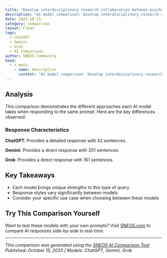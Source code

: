 ```yaml
---
title: "Develop interdisciplinary research collaboration between psychology and computer science. Help me: 1) Identify complementary expertise and shared research questions, 2) Establish common language and conceptual frameworks, 3) Design research that leverages both disciplines, 4) Plan authorship and credit attribution upfront, 5) Create project management structure, 6) Address different publication and funding cultures, 7) Build trust and communication norms"
description: "AI model comparison: Develop interdisciplinary research collaboration between psychology and computer science. Help me: 1..."
date: 2025-10-15
category: comparison
layout: Clean
tags:
  - ChatGPT
  - Gemini
  - Grok
  - AI Comparison
author: SNEOS Community
head:
  - - meta
    - name: description
      content: "AI model comparison: Develop interdisciplinary research collaboration between psychology and computer science. Help me: 1) Identify complemen..."
---
```


<ChatComparison
  title="Develop interdisciplinary research collaboration between psychology and computer science. Help me: 1) Identify complementary expertise and shared research questions, 2) Establish common language and conceptual frameworks, 3) Design research that leverages both disciplines, 4) Plan authorship and credit attribution upfront, 5) Create project management structure, 6) Address different publication and funding cultures, 7) Build trust and communication norms"
  prompt="Develop interdisciplinary research collaboration between psychology and computer science. Help me: 1) Identify complementary expertise and shared research questions, 2) Establish common language and conceptual frameworks, 3) Design research that leverages both disciplines, 4) Plan authorship and credit attribution upfront, 5) Create project management structure, 6) Address different publication and funding cultures, 7) Build trust and communication norms"
  :responses='{"ChatGPT": "Creating an interdisciplinary research collaboration between psychology and computer science can yield innovative solutions and insights. Below is a structured approach to developing this collaboration, addressing each point you\u0027ve outlined:\n\n### 1) Identify Complementary Expertise and Shared Research Questions\n- **Complementary Expertise:**\n  - **Psychology**: Understanding human behavior, cognitive processes, mental health, user experience, and social dynamics.\n  - **Computer Science**: Expertise in algorithms, software development, machine learning, data analysis, and human-computer interaction.\n  \n- **Shared Research Questions:**\n  - How can machine learning algorithms be designed to understand and predict user behavior?\n  - In what ways can psychological principles enhance the design of user interfaces in software applications?\n  - What are the ethical implications of AI systems in mental health applications?\n  - How do user stress and motivation affect the output and usage patterns of AI tools?\n\n### 2) Establish Common Language and Conceptual Frameworks\n- **Common Language:**\n  - Develop a glossary of terms that both fields use, defining concepts in a way acceptable to both psychologists and computer scientists (e.g., \u0022interface usability\u0022 vs. \u0022user experience\u0022).\n  \n- **Conceptual Frameworks:**\n  - Create joint frameworks that link psychological theories (e.g., cognitive load theory) with computer science concepts (e.g., algorithm efficiency). For instance, how understanding user cognitive load can inform the design of user interfaces.\n\n### 3) Design Research that Leverages Both Disciplines\n- **Research Design Examples:**\n  - Create a study to evaluate the effectiveness of an AI-driven mental health chatbot, measuring both usability (CS) and therapeutic outcomes (Psychology).\n  - Develop a prototype educational game that incorporates psychological principles of learning while using computational models to adapt the difficulty level according to user performance.\n\n### 4) Plan Authorship and Credit Attribution Upfront\n- Establish authorship norms that reflect the contributions of both fields. For instance, consider contributions to conceptualization, methodology, data collection, and writing.\n- Implement a system where both disciplines are clearly acknowledged in all areas of the work (research proposals, papers, presentations).\n\n### 5) Create Project Management Structure\n- **Project Management Framework:**\n  - Use Agile methodologies that allow for flexibility and iteration, suitable for both exploratory research and software development.\n  - Designate roles within the team (e.g., project lead, data analyst, software developer, behavioral scientist) to ensure clarity in responsibilities.\n- Tools: Utilize platforms like Trello or Asana for tracking tasks, and maintain regular check-in meetings to assess progress and make adjustments.\n\n### 6) Address Different Publication and Funding Cultures\n- **Publication:**\n  - Identify interdisciplinary journals that welcome collaborative studies (e.g., ACM Transactions on Computer-Human Interaction, Journal of Human-Computer Studies).\n  - Determine preferred citation practices from both fields early in the project.\n\n- **Funding:**\n  - Explore grants that specifically fund interdisciplinary projects (e.g., NIH and NSF programs).\n  - Prepare a joint funding proposal clearly articulating the aims, significance, and methodologies that leverage the strengths of both disciplines.\n\n### 7) Build Trust and Communication Norms\n- **Trust Building Strategies:**\n  - Encourage open discussions where team members can articulate their expertise and perspectives; hold joint workshops or retreats for team bonding.\n  - Regularly celebrate small wins together to foster a sense of collective achievement.\n\n- **Communication Norms:**\n  - Set up clear communication channels (e.g., weekly check-ins, shared communication platforms such as Slack) to discuss progress and challenges.\n  - Establish norms for constructive feedback, ensuring that critiques are framed positively and aim for collaborative improvement.\n\nWith these structured approaches, the collaboration between psychology and computer science can flourish, leading to innovative research outputs and meaningful applications.", "Gemini": "Developing successful interdisciplinary research collaboration between psychology and computer science is incredibly rewarding, but it requires careful planning and a commitment to bridging disciplinary gaps. Here\u0027s a structured approach to help you navigate each crucial aspect:\n\n---\n\n### **1) Identify Complementary Expertise and Shared Research Questions**\n\nThis is the foundation. Start broad, then narrow down to specific, actionable projects.\n\n**Complementary Expertise:**\n\n*   **Psychology Brings:**\n    *   **Understanding of Human Cognition \u0026 Behavior:** Memory, attention, perception, decision-making, emotion, social interaction, learning, development.\n    *   **Experimental Design \u0026 Methodological Rigor:** Designing studies to test hypotheses about human behavior, controlling variables, avoiding bias.\n    *   **Statistical Analysis of Human Data:** Expertise in complex statistical models appropriate for behavioral and self-report data.\n    *   **User Experience (UX) \u0026 Human Factors Principles:** Deep understanding of how humans interact with systems, leading to more intuitive and effective designs.\n    *   **Mental Health \u0026 Well-being:** Clinical insights, diagnostic criteria, therapeutic interventions.\n    *   **Ethical Considerations in Human Research:** Protecting participants, informed consent, data privacy.\n\n*   **Computer Science Brings:**\n    *   **Algorithms \u0026 Data Structures:** Efficient processing and organization of information.\n    *   **Machine Learning (ML) \u0026 Artificial Intelligence (AI):** Pattern recognition, prediction, intelligent systems, natural language processing (NLP), computer vision.\n    *   **Computational Modeling:** Building simulations and mathematical models to represent complex processes.\n    *   **Software \u0026 System Development:** Engineering robust, scalable, and functional applications and platforms.\n    *   **Data Science \u0026 Big Data Analytics:** Handling, analyzing, and extracting insights from massive datasets.\n    *   **Human-Computer Interaction (HCI):** Principles of designing interactive systems, often from a technical implementation perspective.\n    *   **Robotics:** Design, control, and interaction with autonomous physical agents.\n\n**Shared Research Questions (Examples):**\n\n*   **Human-AI Collaboration \u0026 Trust:**\n    *   *Psych:* How do humans perceive and build trust in AI? What psychological factors influence acceptance and reliance on AI?\n    *   *CS:* How can we design AI systems that are transparent, explainable (XAI), and capable of \u0022knowing what they don\u0027t know\u0022 to foster appropriate trust? How can AI adapt its communication style to human partners?\n*   **Personalized Learning \u0026 Digital Interventions:**\n    *   *Psych:* What are the psychological principles of effective learning and behavior change? How can we measure learning outcomes and engagement?\n    *   *CS:* How can AI create adaptive learning environments or personalized mental health interventions that tailor content to individual needs, preferences, and progress? How can we model learning trajectories computationally?\n*   **Computational Modeling of Cognitive Processes:**\n    *   *Psych:* What are the mechanisms of human memory, decision-making, or language acquisition?\n    *   *CS:* Can we build computational models (e.g., neural networks) that accurately simulate these human cognitive processes, offering new insights into their underlying principles?\n*   **Bias, Fairness, and Ethics in AI:**\n    *   *Psych:* How do societal biases manifest in human behavior and decision-making? What are the psychological impacts of algorithmic bias?\n    *   *CS:* How can we detect and mitigate bias in AI algorithms and datasets? How can we ensure AI systems are fair and equitable across different demographic groups?\n*   **Affective Computing \u0026 Emotional AI:**\n    *   *Psych:* How do humans express and perceive emotions? How do emotions influence cognition and behavior?\n    *   *CS:* How can AI systems detect, interpret, and even respond to human emotions through facial expressions, voice, or text? How can these systems be used ethically (e.g., for mental health monitoring)?\n*   **Human-Robot Interaction (HRI):**\n    *   *Psych:* How do humans form relationships with robots? What are the psychological effects of interacting with social robots?\n    *   *CS:* How can we design robots that exhibit socially intelligent behaviors, understand human cues, and engage in natural communication?\n\n**Actionable Steps:**\n\n*   **Initial Brainstorming Session:** Get representatives from both fields in a room (or virtual space) with no specific agenda other than sharing current research interests and \u0022what keeps them up at night.\u0022\n*   **\u0022Problem-First\u0022 Approach:** Instead of thinking \u0022Psych wants to use X CS tool\u0022 or \u0022CS wants Y Psych data,\u0022 identify a real-world problem that *both* disciplines can uniquely contribute to solving.\n\n---\n\n### **2) Establish Common Language and Conceptual Frameworks**\n\nThis is often the biggest hurdle. Disciplines use the same words with different meanings, and different words for the same concepts.\n\n**Strategies:**\n\n*   **Active Listening and Clarification:** Make it a strict norm to ask \u0022What do you mean by that term?\u0022 or \u0022Could you give an example?\u0022 whenever jargon is used or a concept feels unclear. *Never assume.*\n*   **Create a Shared Glossary:** Start a living document (e.g., Google Doc, Wiki) where key terms are defined from both perspectives.\n    *   *Example:* \u0022Model\u0022 in Psych might mean a theoretical framework or a statistical representation; in CS, it might mean a trained machine learning algorithm or a computational simulation.\n*   **Cross-Disciplinary \u0022101\u0022 Sessions:**\n    *   Schedule short, informal presentations where a psychologist explains core psychological theories (e.g., cognitive dissonance, operant conditioning) to CS colleagues, and a computer scientist explains core CS concepts (e.g., supervised vs. unsupervised learning, neural networks, APIs) to psychology colleagues. Focus on intuition and applications, not just technical detail.\n*   **Focus on Analogies and Metaphors:** When explaining a concept, try to find an analogy from the other field or everyday life.\n*   **Joint Literature Reviews:** Pick a few seminal or highly relevant papers from each discipline and read them together, discussing the methodologies, assumptions, and implications from both viewpoints.\n*   **Emphasize the \u0022Why\u0022:** Instead of just stating a method, explain *why* it\u0027s used and what problem it solves for your discipline. This helps others understand its relevance.\n*   **Start with Shared Problems, Not Disciplinary Solutions:** Framing discussions around the research problem (e.g., \u0022How do we make online learning more engaging?\u0022) rather than immediate solutions (e.g., \u0022We need to run an ANOVA\u0022 or \u0022We need a deep learning model\u0022) can help bridge the language gap initially.\n\n---\n\n### **3) Design Research that Leverages Both Disciplines**\n\nTrue interdisciplinary research isn\u0027t sequential (Psych collects data, CS analyzes it), but integrated.\n\n**Principles for Design:**\n\n*   **Problem-Driven Integration:** The research question itself should necessitate insights and methods from both fields, making their collaboration indispensable.\n*   **Iterative \u0026 Co-Designed:**\n    *   Psychological theory informs CS system design (e.g., principles of cognitive load guide UI development).\n    *   CS capabilities enable new types of psychological experiments (e.g., an AI agent can deliver highly personalized stimuli that would be impossible manually).\n    *   Psychological evaluation of prototypes feeds back into CS refinement.\n*   **Beyond \u0022CS as a Tool\u0022 or \u0022Psych as a Data Source\u0022:**\n    *   **Psychology\u0027s role:** Contributing to theory development, experimental design, human participant recruitment/ethics, data interpretation *from a human perspective*, and qualitative insights.\n    *   **Computer Science\u0027s role:** Contributing to algorithm development, system architecture, data management, computational modeling, and rigorous testing of technical performance.\n*   **Mixed Methods Approach:** Combine quantitative data from computational systems (e.g., log data, performance metrics) with qualitative data (e.g., interviews, surveys) and traditional psychological experimental data.\n*   **Joint Hypothesis Generation:** Both teams should be involved in formulating the hypotheses, ensuring they are meaningful to both disciplines and testable with integrated methods.\n*   **Example: Designing an AI-powered Mental Health Chatbot**\n    *   *Psych:* Defines therapeutic principles, identifies target symptoms, designs psychological questionnaires, conducts user interviews, performs clinical validation.\n    *   *CS:* Develops NLP models for understanding user input, builds dialogue management systems, ensures data security and privacy, implements user interface, optimizes algorithms for real-time interaction.\n    *   *Integrated Design:* Psychologists help label data for NLP training (e.g., identifying expressions of anxiety), and CS tools allow for large-scale A/B testing of different therapeutic strategies.\n\n---\n\n### **4) Plan Authorship and Credit Attribution Upfront**\n\nThis is critical for avoiding conflict and ensuring fairness.\n\n**Best Practices:**\n\n*   **Discuss ICJME Criteria:** Familiarize everyone with the International Committee of Medical Journal Editors (ICJME) authorship criteria (or similar standards in your fields):\n    1.  Substantial contributions to the conception or design of the work; or the acquisition, analysis, or interpretation of data for the work; AND\n    2.  Drafting the work or revising it critically for important intellectual content; AND\n    3.  Final approval of the version to be published; AND\n    4.  Agreement to be accountable for all aspects of the work in ensuring that questions related to the accuracy or integrity of any part of the work are appropriately investigated and resolved.\n*   **Define \u0022Significant Contribution\u0022:** What level of input warrants authorship vs. acknowledgment? Is it conceptual design? Writing code? Running experiments? Statistical analysis? Writing sections of the paper?\n*   **Propose Authorship Order:**\n    *   **First Author:** Typically the person who did the most work and writing.\n    *   **Senior Author (Often Last):** Typically the principal investigator or lead faculty member who oversaw the project, secured funding, and provided overall guidance.\n    *   **Middle Authors:** Ordered by decreasing contribution, or alphabetically if contributions are deemed equal.\n    *   *Be aware of disciplinary norms:* Some CS conferences list authors alphabetically; many psychology journals list by contribution. Discuss this explicitly for each planned publication.\n*   **Create a Written Agreement (Even Informal):** A simple document outlining anticipated authorship for major deliverables (papers, presentations) can prevent misunderstandings. Revisit it if roles change significantly.\n*   **Acknowledge All Contributions:** Make sure everyone who contributed (even if not an author) is appropriately acknowledged (e.g., for technical support, data collection, specific feedback).\n*   **Review Regularly:** As the project evolves, roles and contributions may change. Have a standing agenda item to briefly review authorship plans at key project milestones.\n\n---\n\n### **5) Create Project Management Structure**\n\nA clear structure ensures everyone knows what to do, when, and how to communicate.\n\n**Key Elements:**\n\n*   **Designated Lead/Coordinator:** One person (or co-leads) responsible for overall project oversight, scheduling, and communication. This role often involves chasing people for updates!\n*   **Regular Meetings:**\n    *   **Frequency:** Weekly or bi-weekly standing meetings (e.g., 60-90 minutes).\n    *   **Agenda:** Always send an agenda in advance.\n    *   **Minutes:** Designate someone to take notes, document decisions, action items, and who is responsible for each. Share widely.\n*   **Shared Communication Channels:**\n    *   **Email List:** For formal announcements and key decisions.\n    *   **Instant Messaging (Slack, Microsoft Teams):** For quick questions, informal discussions, and sharing links.\n    *   **Version Control (Git/GitHub/GitLab):** Essential for code, but also useful for collaborative writing and dataset versioning.\n*   **Shared Document \u0026 Data Repository:**\n    *   **Cloud Storage (Google Drive, Dropbox, OneDrive):** For papers, proposals, raw data, processed data, meeting minutes. Establish clear folder structures.\n    *   **Consistent Naming Conventions:** For files and folders.\n*   **Project Management Software (Optional, depending on scale):**\n    *   **Trello, Asana, Monday.com:** For task management, assigning responsibilities, setting deadlines, and tracking progress visually.\n    *   **Jira:** More robust for software development projects, good for issue tracking.\n*   **Defined Roles and Responsibilities:** Clearly articulate who is responsible for which component (e.g., \u0022Psych lead for experimental design,\u0022 \u0022CS lead for NLP model development\u0022).\n*   **Milestones and Deliverables:** Break the project into smaller, manageable phases with clear objectives and deadlines.\n\n---\n\n### **6) Address Different Publication and Funding Cultures**\n\nSignificant differences exist, and ignoring them can lead to frustration.\n\n**Publication Cultures:**\n\n*   **Venues:**\n    *   **Psychology:** Primarily peer-reviewed *journals* (e.g., *Cognitive Science, Journal of Experimental Psychology, PLOS ONE, Nature Human Behavior*). Publication speed can be slow (months to over a year).\n    *   **Computer Science:** High-impact, peer-reviewed *conferences* are often paramount (e.g., NeurIPS, ICML, AAAI, CHI, UbiComp, CSCW). These often have faster turnaround but intense review cycles. Journal publications exist but are often secondary.\n*   **Format \u0026 Content:**\n    *   **Psychology:** Emphasizes detailed methodology, statistical rigor, theoretical implications, literature review depth.\n    *   **Computer Science:** Emphasizes novelty of algorithms/systems, technical details, empirical evaluations against baselines, often with less emphasis on psychological theory unless it directly drives the computational method.\n*   **Data Sharing:** Varies, but open science practices (pre-registration, open data, open code) are gaining traction in both fields but with different norms and infrastructures.\n\n**Funding Cultures:**\n\n*   **Agencies:**\n    *   **Psychology:** Often NIH, NSF (Social, Behavioral \u0026 Economic Sciences Directorate), private foundations.\n    *   **Computer Science:** Often NSF (CISE Directorate), DARPA, industry funding, venture capital.\n*   **Grant Structures:** Different templates, review criteria, budget categories, and expectations for preliminary data.\n*   **Reviewer Pools:** Reviewers are typically experts in the specific discipline, potentially struggling to evaluate interdisciplinary work.\n\n**Strategies:**\n\n*   **Dual Publication Strategy:**\n    *   Aim for both top-tier CS conferences *and* high-impact psychology journals for the same core work, adapting the emphasis for each venue. (This means more writing and review cycles!)\n    *   Identify interdisciplinary venues (e.g., *Journal of Quantitative Linguistics, Cognitive Science, ACM Transactions on Interactive Intelligent Systems, AI \u0026 Society, Nature Human Behaviour*) that specifically welcome such work.\n*   **Tailor Submissions:** Don\u0027t submit the exact same paper to different venues. Adapt the introduction, related work, methodology description, and discussion to resonate with the target audience\u0027s disciplinary norms and expectations.\n*   **Cross-Disciplinary Reviewer Suggestions:** When submitting to a journal or conference, suggest reviewers from both fields who have shown interest in interdisciplinary work.\n*   **Hybrid Grant Applications:**\n    *   Identify funding opportunities specifically designed for interdisciplinary research (e.g., NSF\u0027s \u0022Convergence,\u0022 NIH\u0027s \u0022Common Fund\u0022 initiatives, specific calls at foundations).\n    *   Ensure the PI team includes strong representatives from both fields as Co-PIs.\n    *   Write the proposal with sections clearly addressing the criteria and language of both disciplines, making it accessible to a broader review panel.\n    *   Justify the need for *both* disciplinary contributions clearly, explaining why a single discipline cannot achieve the goals.\n*   **Be Patient:** Understand that the review process for interdisciplinary work can be slower or more challenging as reviewers may need more context.\n\n---\n\n### **7) Build Trust and Communication Norms**\n\nCollaboration hinges on strong interpersonal relationships.\n\n**Building Trust:**\n\n*   **Start Small:** Begin with a pilot project or a co-authored review paper before committing to a multi-year, large-scale grant. Success on a small scale builds confidence.\n*   **Respect for Expertise:** Genuinely value what each discipline brings. Avoid dismissing methods or theories from the other field as \u0022soft\u0022 or \u0022just engineering.\u0022\n*   **Transparency:** Be open about challenges, limitations, and even failures. Share progress regularly.\n*   **Reliability:** Follow through on commitments. If you say you\u0027ll do something, do it. If you can\u0027t, communicate early.\n*   **Celebrate Small Wins:** Acknowledge milestones, even minor ones. This builds team morale and a sense of shared accomplishment.\n*   **Social Interaction:** Dedicate time for informal conversations, coffee breaks, or team lunches/dinners. Getting to know each other outside of specific tasks fosters camaraderie.\n\n**Establishing Communication Norms:**\n\n*   **Active Listening:** Train yourselves to truly listen and understand, rather than just waiting for your turn to speak or critique.\n*   **\u0022No Stupid Questions\u0022 Policy:** Create an environment where asking for clarification is encouraged, not penalized. Reiterate the common language section.\n*   **Patience and Empathy:** Understand that misunderstandings will happen. Approach them with patience and an assumption of positive intent.\n*   **Regular Check-ins (Beyond Formal Meetings):** Encourage ad-hoc messages or calls for quick questions, preventing small issues from becoming large problems.\n*   **Feedback Culture:** Establish a norm for giving and receiving constructive feedback on ideas, drafts, and code in a respectful manner.\n*   **Conflict Resolution Plan:** Discuss upfront how disagreements will be handled. Will you defer to the disciplinary expert? Will you seek mediation? Having a process reduces anxiety.\n*   **Document Decisions:** Crucial decisions should be recorded (e.g., in meeting minutes, shared document) to avoid future ambiguity.\n\n---\n\nBy systematically addressing these seven areas, you can create a robust framework for a highly productive and successful interdisciplinary research collaboration between psychology and computer science. Good luck!", "Grok": "Below is a structured guide to developing an interdisciplinary research collaboration between psychology and computer science. I\u0027ll address each of your specified points step by step, drawing on established best practices from interdisciplinary science (e.g., insights from the National Academies of Sciences, Engineering, and Medicine\u0027s reports on interdisciplinary research, as well as frameworks like those from the NSF\u0027s interdisciplinary guidelines). This approach assumes a collaborative project on a topic like human-AI interaction, mental health apps, or cognitive modeling\u2014adapt it to your specific focus. The goal is to foster mutual benefit, mitigate common pitfalls (e.g., miscommunication or credit disputes), and maximize impact.\n\n### 1. Identify Complementary Expertise and Shared Research Questions\nStart by mapping each discipline\u0027s strengths to uncover synergies. Psychology brings empirical insights into human behavior, cognition, emotion, and social dynamics (e.g., via experiments, surveys, or clinical data). Computer science offers computational tools, algorithms, machine learning (ML), data analytics, and scalable simulations (e.g., AI models for pattern recognition in behavior).\n\n- **Complementary Expertise Example**:\n  - Psychology: Expertise in validating human-centric outcomes, like measuring user trust in AI or psychological effects of digital interfaces.\n  - Computer Science: Tools for processing large datasets (e.g., natural language processing to analyze therapy chat logs) or building predictive models (e.g., ML for detecting anxiety from voice patterns).\n\n- **Shared Research Questions**:\n  Brainstorm questions that bridge domains, such as:\n  - How do algorithmic biases in recommendation systems influence user self-esteem and decision-making (psych: behavioral impacts; CS: bias detection in code)?\n  - Can AI-driven chatbots improve cognitive behavioral therapy outcomes, and what are the ethical limits (psych: efficacy trials; CS: bot architecture and privacy safeguards)?\n  \n  **Action Steps**: Hold a 1-2 hour kickoff workshop with 3-5 experts per field. Use a shared document (e.g., Google Docs) to list each team\u0027s \u0022unique contributions\u0022 and \u0022gaps we can fill.\u0022 Aim for 2-3 initial shared questions to focus efforts.\n\n### 2. Establish Common Language and Conceptual Frameworks\nDisciplinary jargon can hinder collaboration\u2014psychologists might say \u0022cognitive load,\u0022 while computer scientists say \u0022computational complexity.\u0022 Build bridges early to avoid misunderstandings.\n\n- **Key Strategies**:\n  - **Glossary Creation**: Co-develop a shared glossary. For instance, define \u0022bias\u0022 as both a statistical error in ML (CS) and an unconscious prejudice in perception (psych).\n  - **Conceptual Frameworks**: Adopt hybrid models like the Technology Acceptance Model (TAM) extended with ML pipelines, or the biopsychosocial model integrated with human-computer interaction (HCI) principles. Use diagrams (e.g., via Lucidchart) to visualize overlaps, such as mapping psychological constructs (e.g., \u0022flow state\u0022) to CS metrics (e.g., user engagement algorithms).\n  \n- **Action Steps**: Dedicate the first meeting to a \u0022language audit.\u0022 Each side presents 5-10 key terms with examples. Schedule bi-weekly \u0022concept check-ins\u0022 for the first 3 months. Resources: Books like \u0022Interdisciplinary Research\u0022 by Allen Repko for framework integration.\n\n### 3. Design Research that Leverages Both Disciplines\nCraft studies where neither field dominates, ensuring designs are iterative and mutually reinforcing. Aim for projects that produce novel outputs, like psych-informed AI tools or CS-enhanced behavioral experiments.\n\n- **Example Research Design** (on AI for Mental Health Support):\n  - **Phase 1 (Psych-Led, CS-Supported)**: Psychologists design a randomized controlled trial (RCT) to test user responses to an AI chatbot, using CS to analyze real-time interaction data via sentiment analysis.\n  - **Phase 2 (CS-Led, Psych-Validated)**: Computer scientists build an ML model predicting user dropout; psychologists validate its psychological accuracy through qualitative interviews.\n  - **Integration**: Use mixed methods\u2014quantitative (e.g., CS metrics like accuracy rates) \u002B qualitative (e.g., psych scales like the PANAS for affect).\n  - **Leverage Points**: Psych provides ethical guidelines (e.g., IRB protocols for human subjects); CS handles scalability (e.g., big data from app users).\n\n- **Action Steps**: Create a research protocol template outlining roles (e.g., \u0022Psych: Hypothesis generation; CS: Data pipeline\u0022). Pilot a small study (e.g., 20 participants) to test feasibility. Budget for tools like Qualtrics (psych surveys) \u002B Python/TensorFlow (CS modeling).\n\n### 4. Plan Authorship and Credit Attribution Upfront\nInterdisciplinary teams often face disputes over who \u0022owns\u0022 ideas. Address this transparently to prevent resentment.\n\n- **Guidelines**:\n  - Follow ICMJE criteria (International Committee of Medical Journal Editors) for authorship: Substantial contributions to conception, data analysis, drafting, and approval.\n  - **Credit Allocation**: Use CRediT taxonomy (Contributor Roles Taxonomy) to assign roles (e.g., \u0022Conceptualization: Psych lead; Methodology: CS lead; Software: CS team\u0022). For grants, specify % effort per discipline.\n  - **Authorship Order**: Agree on conventions\u2014e.g., alphabetical for equal contribution, or first authorship to the PI whose expertise drives the core question. Include a clause for spin-off papers (e.g., psych-focused vs. CS-focused).\n\n- **Action Steps**: Draft a one-page MOU (Memorandum of Understanding) in week 1, signed by all. Review annually. If conflicts arise, use a neutral mediator (e.g., university research office).\n\n### 5. Create Project Management Structure\nInterdisciplinary projects need clear governance to handle differing paces (e.g., psych\u0027s slow IRB approvals vs. CS\u0027s rapid prototyping).\n\n- **Structure Elements**:\n  - **Team Roles**: Co-PIs (one per discipline), a steering committee (2-3 reps each), and working groups (e.g., data, ethics).\n  - **Timeline \u0026 Milestones**: Use agile methods\u2014quarterly sprints with deliverables (e.g., Month 3: Shared dataset ready). Tools: Trello/Asana for tasks, Slack for daily comms, Zoom for meetings.\n  - **Budgeting**: Allocate funds proportionally (e.g., 40% psych for participant incentives, 60% CS for compute resources). Track via shared spreadsheets.\n\n- **Action Steps**: Kick off with a project charter outlining scope, risks (e.g., data sharing delays), and exit strategies. Meet weekly initially, then bi-weekly. Assign a \u0022integration coordinator\u0022 to flag cross-disciplinary issues.\n\n### 6. Address Different Publication and Funding Cultures\nPsychology emphasizes journals like *Psychological Science* (APA style, emphasis on replication) and grants from NIH (human-focused). Computer science favors venues like NeurIPS or ACM conferences (fast-paced, code-sharing norms) and NSF/DARPA funding (tech innovation).\n\n- **Bridging Strategies**:\n  - **Publications**: Target interdisciplinary outlets first (e.g., *Nature Human Behaviour* or *PNAS*), then discipline-specific ones. Pre-register studies (psych norm) and share code/data on GitHub (CS norm) to meet both.\n  - **Funding**: Joint applications to interdisciplinary programs (e.g., NSF\u0027s Smart Health and Biomedical Research program). Highlight dual impacts: Psych for societal good, CS for technological advance. Budget for compliance (e.g., psych\u0027s ethics training \u002B CS\u0027s open-source mandates).\n  - **Cultural Differences**: Psych: Longer timelines, emphasis on generalizability. CS: Iterative, prototype-driven. Compromise with modular funding (e.g., seed grants for proofs-of-concept).\n\n- **Action Steps**: Review each other\u0027s recent papers/grants in an early session. Form a \u0022publications committee\u0022 to strategize. Apply for a small joint pilot grant (e.g., $50K from internal university funds) within 6 months.\n\n### 7. Build Trust and Communication Norms\nTrust erodes without intentional effort\u2014psych teams may view CS as \u0022black-box\u0022 tech, while CS sees psych as \u0022soft science.\u0022\n\n- **Norms to Establish**:\n  - **Communication**: Mandate inclusive language (e.g., no jargon without explanation). Use \u0022active listening\u0022 rounds in meetings (each shares one takeaway).\n  - **Trust-Building**: Share vulnerabilities early (e.g., \u0022Our psych data collection is weather-dependent\u0022). Celebrate wins cross-discipline (e.g., joint acknowledgments).\n  - **Conflict Resolution**: Adopt norms like RICE (Reflect, Inquire, Clarify, Evaluate) for disagreements. Foster social bonds via informal events (e.g., virtual coffee chats).\n\n- **Action Steps**: Start with team-building (e.g., a shared reading of \u0022The Culture Map\u0022 by Erin Meyer for cross-cultural insights, adapted to disciplines). Schedule anonymous feedback surveys quarterly. Monitor via a \u0022trust metric\u0022 (e.g., simple Likert-scale check-ins).\n\nBy following this blueprint, your collaboration can yield high-impact work, such as publishable AI tools grounded in psychological evidence. If you provide more details on your topic or team size, I can refine this further. What\u0027s your starting point\u2014e.g., a specific research idea?"}' published-date="{DateTime.UtcNow:HH:mm}"
/>

## Analysis

This comparison demonstrates the different approaches each AI model takes when responding to the same prompt. Here are the key differences observed:

### Response Characteristics

**ChatGPT**: Provides a detailed response with 42 sentences. 

**Gemini**: Provides a direct response with 201 sentences. 

**Grok**: Provides a direct response with 161 sentences. 

## Key Takeaways

- Each model brings unique strengths to this type of query
- Response styles vary significantly between models
- Consider your specific use case when choosing between these models

## Try This Comparison Yourself

Want to test these models with your own prompts? Visit [SNEOS.com](https://sneos.com) to compare AI responses side-by-side in real-time.

---

*This comparison was generated using the [SNEOS AI Comparison Tool](https://sneos.com)*
*Published: October 15, 2025 | Models: ChatGPT, Gemini, Grok*
